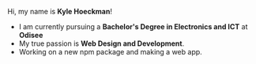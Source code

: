 Hi, my name is **Kyle Hoeckman**!

- I am currently pursuing a **Bachelor's Degree in Electronics and ICT** at **Odisee**
- My true passion is **Web Design and Development**.
- Working on a new npm package and making a web app.
